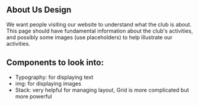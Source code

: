 ## About Us Design

We want people visiting our website to understand what the club is about. This page should have fundamental information about the club's activities, and possibly some images (use placeholders) to help illustrate our activities. 

## Components to look into:

- Typography: for displaying text
- img: for displaying images
- Stack: very helpful for managing layout, Grid is more complicated but more powerful

